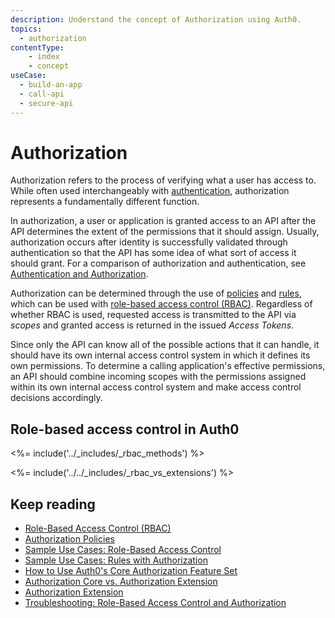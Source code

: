 ```yaml
---
description: Understand the concept of Authorization using Auth0.
topics:
  - authorization
contentType: 
    - index
    - concept
useCase:
  - build-an-app
  - call-api
  - secure-api
---
```

# Authorization

Authorization refers to the process of verifying what a user has access to. While often used interchangeably with [authentication](/application-auth/current), authorization represents a fundamentally different function. 

In authorization, a user or application is granted access to an API after the API determines the extent of the permissions that it should assign. Usually, authorization occurs after identity is successfully validated through authentication so that the API has some idea of what sort of access it should grant. For a comparison of authorization and authentication, see [Authentication and Authorization](/authorization/concepts/authz-and-authn).

Authorization can be determined through the use of [policies](/authorization/concepts/policies) and [rules](/authorization/concepts/authz-rules), which can be used with [role-based access control (RBAC)](/authorization/concepts/rbac). Regardless of whether RBAC is used, requested access is transmitted to the API via <dfn data-key="scope">scopes</dfn> and granted access is returned in the issued <dfn data-key="access-token">Access Tokens</dfn>.

Since only the API can know all of the possible actions that it can handle, it should have its own internal access control system in which it defines its own permissions. To determine a calling application's effective permissions, an API should combine incoming scopes with the permissions assigned within its own internal access control system and make access control decisions accordingly.

## Role-based access control in Auth0

<%= include('../_includes/_rbac_methods') %>

<%= include('../../_includes/_rbac_vs_extensions') %>

## Keep reading

- [Role-Based Access Control (RBAC)](/authorization/concepts/rbac)
- [Authorization Policies](/authorization/concepts/policies)
- [Sample Use Cases: Role-Based Access Control](/authorization/concepts/sample-use-cases-rbac)
- [Sample Use Cases: Rules with Authorization](/authorization/concepts/sample-use-cases-rules)
- [How to Use Auth0's Core Authorization Feature Set](/authorization/guides/how-to)
- [Authorization Core vs. Authorization Extension](/authorization/concepts/core-vs-extension)
- [Authorization Extension](/extensions/authorization-extension)
- [Troubleshooting: Role-Based Access Control and Authorization](/authorization/concepts/troubleshooting)
